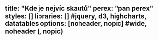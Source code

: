 title: "Kde je nejvíc skautů"
perex: "pan perex"
styles: []
libraries: [] #jquery, d3, highcharts, datatables
options: [noheader, nopic] #wide, noheader (, nopic)
---

<wide>
<div id="mapa"></div>
<div id="informace"></div>
</wide>